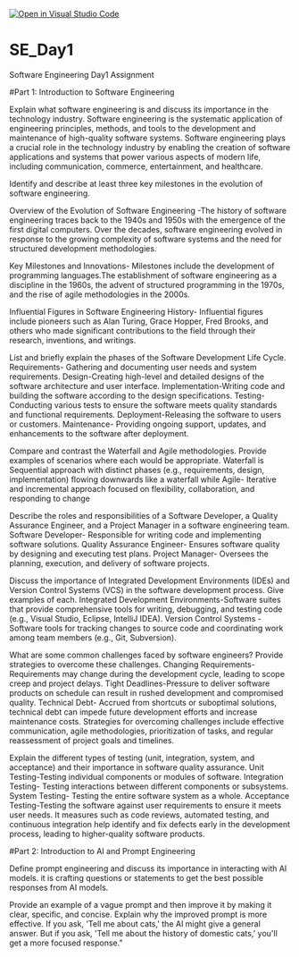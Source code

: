 [![Open in Visual Studio Code](https://classroom.github.com/assets/open-in-vscode-2e0aaae1b6195c2367325f4f02e2d04e9abb55f0b24a779b69b11b9e10269abc.svg)](https://classroom.github.com/online_ide?assignment_repo_id=15575275&assignment_repo_type=AssignmentRepo)
# SE_Day1
Software Engineering Day1 Assignment

#Part 1: Introduction to Software Engineering

Explain what software engineering is and discuss its importance in the technology industry.
Software engineering is the systematic application of engineering principles, methods, and tools to the development and maintenance of high-quality software systems.
Software engineering plays a crucial role in the technology industry by enabling the creation of software applications and systems that power various aspects of modern life, including communication, commerce, entertainment, and healthcare.


Identify and describe at least three key milestones in the evolution of software engineering.

Overview of the Evolution of Software Engineering -The history of software engineering traces back to the 1940s and 1950s with the emergence of the first digital computers. Over the decades, software engineering evolved in response to the growing complexity of software systems and the need for structured development methodologies.

Key Milestones and Innovations- Milestones include the development of programming languages.The establishment of software engineering as a discipline in the 1960s, the advent of structured programming in the 1970s, and the rise of agile methodologies in the 2000s.

Influential Figures in Software Engineering History- Influential figures include pioneers such as Alan Turing, Grace Hopper, Fred Brooks, and others who made significant contributions to the field through their research, inventions, and writings.


List and briefly explain the phases of the Software Development Life Cycle.
Requirements- Gathering and documenting user needs and system requirements.
Design-Creating high-level and detailed designs of the software architecture and user interface.
Implementation-Writing code and building the software according to the design specifications.
Testing-Conducting various tests to ensure the software meets quality standards and functional requirements.
Deployment-Releasing the software to users or customers.
Maintenance- Providing ongoing support, updates, and enhancements to the software after deployment.


Compare and contrast the Waterfall and Agile methodologies. Provide examples of scenarios where each would be appropriate.
 Waterfall is Sequential approach with distinct phases (e.g., requirements, design, implementation) flowing downwards like a waterfall while Agile- Iterative and incremental approach focused on flexibility, collaboration, and responding to change

Describe the roles and responsibilities of a Software Developer, a Quality Assurance Engineer, and a Project Manager in a software engineering team.
Software Developer- Responsible for writing code and implementing software solutions.
Quality Assurance Engineer- Ensures software quality by designing and executing test plans.
Project Manager- Oversees the planning, execution, and delivery of software projects.

Discuss the importance of Integrated Development Environments (IDEs) and Version Control Systems (VCS) in the software development process. Give examples of each.
Integrated Development Environments-Software suites that provide comprehensive tools for writing, debugging, and testing code (e.g., Visual Studio, Eclipse, IntelliJ IDEA).
Version Control Systems -Software tools for tracking changes to source code and coordinating work among team members (e.g., Git, Subversion).

What are some common challenges faced by software engineers? Provide strategies to overcome these challenges.
Changing Requirements- Requirements may change during the development cycle, leading to scope creep and project delays.
Tight Deadlines-Pressure to deliver software products on schedule can result in rushed development and compromised quality.
Technical Debt- Accrued from shortcuts or suboptimal solutions, technical debt can impede future development efforts and increase maintenance costs.
Strategies for overcoming challenges include effective communication, agile methodologies, prioritization of tasks, and regular reassessment of project goals and timelines.

Explain the different types of testing (unit, integration, system, and acceptance) and their importance in software quality assurance.
Unit Testing-Testing individual components or modules of software.
Integration Testing- Testing interactions between different components or subsystems.
System Testing- Testing the entire software system as a whole.
Acceptance Testing-Testing the software against user requirements to ensure it meets user needs.
It measures such as code reviews, automated testing, and continuous integration help identify and fix defects early in the development process, leading to higher-quality software products.


#Part 2: Introduction to AI and Prompt Engineering

Define prompt engineering and discuss its importance in interacting with AI models.
it is crafting questions or statements to get the best possible responses from AI models. 


Provide an example of a vague prompt and then improve it by making it clear, specific, and concise. Explain why the improved prompt is more effective.
If you ask, 'Tell me about cats,' the AI might give a general answer. 
But if you ask, 'Tell me about the history of domestic cats,' you'll get a more focused response."

